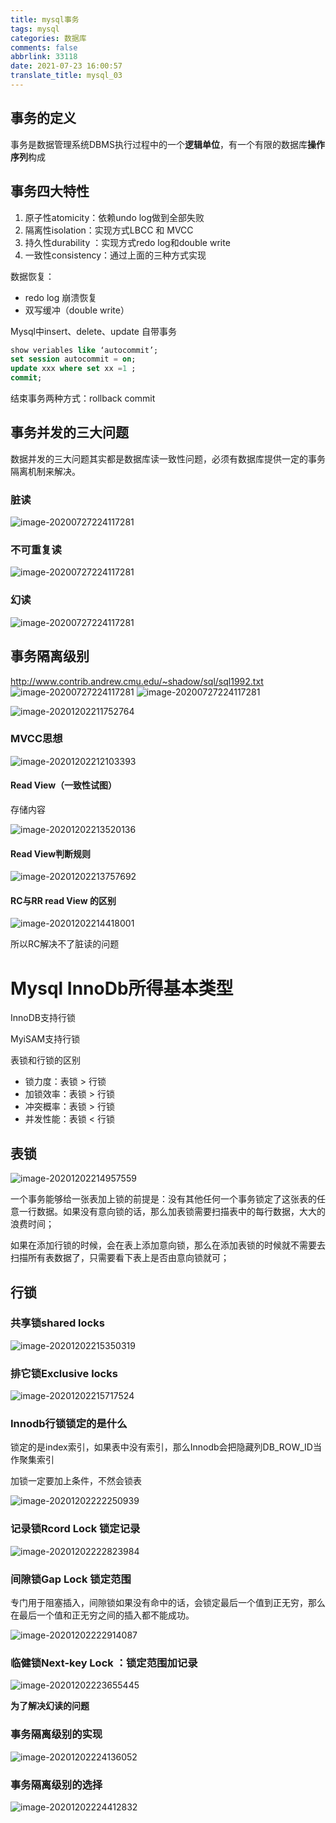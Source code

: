 ```yaml
---
title: mysql事务
tags: mysql
categories: 数据库
comments: false
abbrlink: 33118
date: 2021-07-23 16:00:57
translate_title: mysql_03
---
```

## 事务的定义

事务是数据管理系统DBMS执行过程中的一个**逻辑单位**，有一个有限的数据库**操作序列**构成

## 事务四大特性

1.  原子性atomicity：依赖undo log做到全部失败
2.  隔离性isolation：实现方式LBCC 和 MVCC
3.  持久性durability ：实现方式redo log和double write
4.  一致性consistency：通过上面的三种方式实现

数据恢复：

-   redo log 崩溃恢复
-   双写缓冲（double write）



Mysql中insert、delete、update 自带事务

```sql
show veriables like ‘autocommit’;
set session autocommit = on;
update xxx where set xx =1 ;
commit;
```

结束事务两种方式：rollback     commit

## 事务并发的三大问题

数据并发的三大问题其实都是数据库读一致性问题，必须有数据库提供一定的事务隔离机制来解决。

### 脏读
![image-20200727224117281](./mysql-transcation/image-20201202210510525.png)

### 不可重复读
![image-20200727224117281](./mysql-transcation/image-20201202210235089.png)



### 幻读
![image-20200727224117281](./mysql-transcation/image-20201202210357906.png)


## 事务隔离级别

http://www.contrib.andrew.cmu.edu/~shadow/sql/sql1992.txt
![image-20200727224117281](./mysql-transcation/image-20201202210817094.png)
![image-20200727224117281](./mysql-transcation/image-20201202211406282.png)

![image-20201202211752764](./mysql-transcation/image-20201202211752764.png)

### MVCC思想

![image-20201202212103393](./mysql-transcation/image-20201202212103393.png)

#### Read View（一致性试图）

存储内容

![image-20201202213520136](./mysql-transcation/image-20201202213520136.png)



#### Read View判断规则

![image-20201202213757692](./mysql-transcation/image-20201202213757692.png)

#### RC与RR read View 的区别

![image-20201202214418001](./mysql-transcation/image-20201202214418001.png)

所以RC解决不了脏读的问题

# Mysql InnoDb所得基本类型

InnoDB支持行锁

MyiSAM支持行锁

表锁和行锁的区别

-   锁力度：表锁 > 行锁
-   加锁效率：表锁 > 行锁
-   冲突概率：表锁 > 行锁
-   并发性能：表锁 < 行锁

## 表锁

![image-20201202214957559](./mysql-transcation/image-20201202214957559.png)

一个事务能够给一张表加上锁的前提是：没有其他任何一个事务锁定了这张表的任意一行数据。如果没有意向锁的话，那么加表锁需要扫描表中的每行数据，大大的浪费时间；

如果在添加行锁的时候，会在表上添加意向锁，那么在添加表锁的时候就不需要去扫描所有表数据了，只需要看下表上是否由意向锁就可；

## 行锁

### 共享锁shared locks

![image-20201202215350319](./mysql-transcation/image-20201202215350319.png)



### 排它锁Exclusive locks

![image-20201202215717524](./mysql-transcation/image-20201202215717524.png)





### Innodb行锁锁定的是什么

锁定的是index索引，如果表中没有索引，那么Innodb会把隐藏列DB_ROW_ID当作聚集索引

加锁一定要加上条件，不然会锁表

![image-20201202222250939](./mysql-transcation/image-20201202222250939.png)

### 记录锁Rcord Lock 锁定记录

![image-20201202222823984](./mysql-transcation/image-20201202222823984.png)

### 间隙锁Gap Lock 锁定范围

专门用于阻塞插入，间隙锁如果没有命中的话，会锁定最后一个值到正无穷，那么在最后一个值和正无穷之间的插入都不能成功。

![image-20201202222914087](./mysql-transcation/image-20201202222914087.png)

### 临健锁Next-key Lock ：锁定范围加记录

![image-20201202223655445](./mysql-transcation/image-20201202223655445.png)

**为了解决幻读的问题**

### 事务隔离级别的实现

![image-20201202224136052](./mysql-transcation/image-20201202224136052.png)

### 事务隔离级别的选择

![image-20201202224412832](./mysql-transcation/image-20201202224412832.png)


